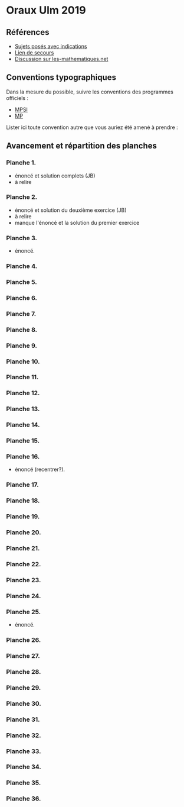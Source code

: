# Oraux Ulm 2019

## Références

- [Sujets posés avec indications](https://www.ens.fr/sites/default/files/2019_mathsulm_sujets-1.pdf)
- [Lien de secours](http://www.normalesup.org/~bureaux/ulm2019/2019_mathsulm_sujets-1.pdf)
- [Discussion sur les-mathematiques.net](http://www.les-mathematiques.net/phorum/read.php?4,1841908)

## Conventions typographiques

Dans la mesure du possible, suivre les conventions des programmes officiels :
- [MPSI](https://prepas.org/index.php?document=8)
- [MP](https://prepas.org/index.php?document=32)

Lister ici toute convention autre que vous auriez été amené à prendre :

## Avancement et répartition des planches

### Planche 1.

- énoncé et solution complets (JB)
- à relire

### Planche 2.

- énoncé et solution du deuxième exercice (JB)
- à relire
- manque l'énoncé et la solution du premier exercice

### Planche 3.

- énoncé.

### Planche 4.


### Planche 5.


### Planche 6.


### Planche 7.


### Planche 8.


### Planche 9.


### Planche 10.


### Planche 11.


### Planche 12.


### Planche 13.


### Planche 14.


### Planche 15.


### Planche 16.
- énoncé (recentrer?).

### Planche 17.


### Planche 18.


### Planche 19.


### Planche 20.


### Planche 21.


### Planche 22.


### Planche 23.


### Planche 24.


### Planche 25.
- énoncé.

### Planche 26.


### Planche 27.


### Planche 28.


### Planche 29.


### Planche 30.


### Planche 31.


### Planche 32.


### Planche 33.


### Planche 34.


### Planche 35.


### Planche 36.